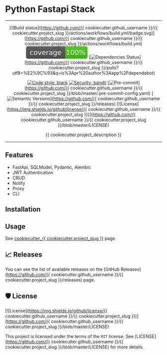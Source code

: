# Python Fastapi Stack

---

<div align="center">

[![Build status](https://github.com/{{ cookiecutter.github_username }}/{{ cookiecutter.project_slug }}/actions/workflows/build.yml/badge.svg)](https://github.com/{{ cookiecutter.github_username }}/{{ cookiecutter.project_slug }}/actions/workflows/build.yml)
![Coverage Report](assets/images/coverage.svg)
[![Dependencies Status](https://img.shields.io/badge/dependencies-up%20to%20date-brightgreen.svg)](https://github.com/{{ cookiecutter.github_username }}/{{ cookiecutter.project_slug }}/pulls?utf8=%E2%9C%93&q=is%3Apr%20author%3Aapp%2Fdependabot)

[![Code style: black](https://img.shields.io/badge/code%20style-black-000000.svg)](https://github.com/psf/black)
[![Security: bandit](https://img.shields.io/badge/security-bandit-green.svg)](https://github.com/PyCQA/bandit)
[![Pre-commit](https://img.shields.io/badge/pre--commit-enabled-brightgreen?logo=pre-commit&logoColor=white)](https://github.com/{{ cookiecutter.github_username }}/{{ cookiecutter.project_slug }}/blob/master/.pre-commit-config.yaml)
[![Semantic Versions](https://img.shields.io/badge/%20%20%F0%9F%93%A6%F0%9F%9A%80-semantic--versions-e10079.svg)](https://github.com/{{ cookiecutter.github_username }}/{{ cookiecutter.project_slug }}/releases)
[![License](https://img.shields.io/github/license/{{ cookiecutter.github_username }}/{{ cookiecutter.project_slug }})](https://github.com/{{ cookiecutter.github_username }}/{{ cookiecutter.project_slug }}/blob/master/LICENSE)


{{ cookiecutter.project_description }}

</div>

---

## Features
- FastApi, SQLModel, Pydantic, Alembic
- JWT Authentication
- CRUD
- Notify
- Proxy
- CLI


## Installation

## Usage
<!-- TODO: Update with Cookicutter Template -->
See [cookiecutter_{{ cookiecutter.project_slug }}]() page.


## 📈 Releases

You can see the list of available releases on the [GitHub Releases](https://github.com/{{ cookiecutter.github_username }}/{{ cookiecutter.project_slug }}/releases) page.

## 🛡 License

[![License](https://img.shields.io/github/license/{{ cookiecutter.github_username }}/{{ cookiecutter.project_slug }})](https://github.com/{{ cookiecutter.github_username }}/{{ cookiecutter.project_slug }}/blob/master/LICENSE)

This project is licensed under the terms of the `MIT` license. See [LICENSE](https://github.com/{{ cookiecutter.github_username }}/{{ cookiecutter.project_slug }}/blob/master/LICENSE) for more details.
